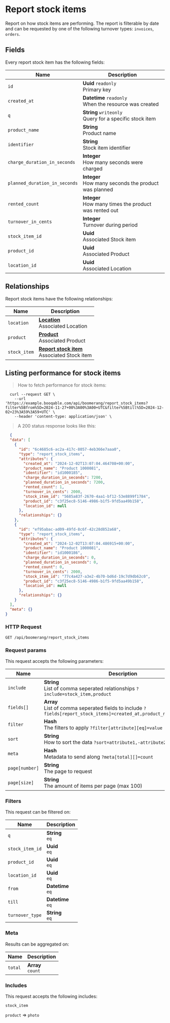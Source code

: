 # Report stock items

Report on how stock items are performing. The report is filterable by date and can be requested by one of the following turnover types: `invoices`, `orders`.

## Fields
Every report stock item has the following fields:

Name | Description
-- | --
`id` | **Uuid** `readonly`<br>Primary key
`created_at` | **Datetime** `readonly`<br>When the resource was created
`q` | **String** `writeonly`<br>Query for a specific stock item
`product_name` | **String** <br>Product name
`identifier` | **String** <br>Stock item identifier
`charge_duration_in_seconds` | **Integer** <br>How many seconds were charged
`planned_duration_in_seconds` | **Integer** <br>How many seconds the product was planned
`rented_count` | **Integer** <br>How many times the product was rented out
`turnover_in_cents` | **Integer** <br>Turnover during period
`stock_item_id` | **Uuid** <br>Associated Stock item
`product_id` | **Uuid** <br>Associated Product
`location_id` | **Uuid** <br>Associated Location


## Relationships
Report stock items have the following relationships:

Name | Description
-- | --
`location` | **[Location](#locations)** <br>Associated Location
`product` | **[Product](#products)** <br>Associated Product
`stock_item` | **[Report stock item](#report-stock-items)** <br>Associated Stock item


## Listing performance for stock items



> How to fetch performance for stock items:

```shell
  curl --request GET \
    --url 'https://example.booqable.com/api/boomerang/report_stock_items?filter%5Bfrom%5D=2024-11-27+00%3A00%3A00+UTC&filter%5Btill%5D=2024-12-02+23%3A59%3A59+UTC' \
    --header 'content-type: application/json' \
```

> A 200 status response looks like this:

```json
  {
  "data": [
    {
      "id": "6c4685c6-ac2a-417c-8057-4eb366e7aaa0",
      "type": "report_stock_items",
      "attributes": {
        "created_at": "2024-12-02T13:07:04.464708+00:00",
        "product_name": "Product 1000081",
        "identifier": "id1000185",
        "charge_duration_in_seconds": 7200,
        "planned_duration_in_seconds": 7200,
        "rented_count": 1,
        "turnover_in_cents": 2000,
        "stock_item_id": "5685a83f-2670-4aa1-bf12-53e8899f1784",
        "product_id": "c3f25ec8-5146-4986-b1f5-9fd5aa49b158",
        "location_id": null
      },
      "relationships": {}
    },
    {
      "id": "ef95abac-ad09-49fd-8c6f-42c28d852a68",
      "type": "report_stock_items",
      "attributes": {
        "created_at": "2024-12-02T13:07:04.486915+00:00",
        "product_name": "Product 1000081",
        "identifier": "id1000186",
        "charge_duration_in_seconds": 0,
        "planned_duration_in_seconds": 0,
        "rented_count": 0,
        "turnover_in_cents": 2000,
        "stock_item_id": "77c4a427-a3e2-4b70-bd6d-19c7d9db62c0",
        "product_id": "c3f25ec8-5146-4986-b1f5-9fd5aa49b158",
        "location_id": null
      },
      "relationships": {}
    }
  ],
  "meta": {}
}
```

### HTTP Request

`GET /api/boomerang/report_stock_items`

### Request params

This request accepts the following parameters:

Name | Description
-- | --
`include` | **String** <br>List of comma seperated relationships `?include=stock_item,product`
`fields[]` | **Array** <br>List of comma seperated fields to include `?fields[report_stock_items]=created_at,product_name,identifier`
`filter` | **Hash** <br>The filters to apply `?filter[attribute][eq]=value`
`sort` | **String** <br>How to sort the data `?sort=attribute1,-attribute2`
`meta` | **Hash** <br>Metadata to send along `?meta[total][]=count`
`page[number]` | **String** <br>The page to request
`page[size]` | **String** <br>The amount of items per page (max 100)


### Filters

This request can be filtered on:

Name | Description
-- | --
`q` | **String** <br>`eq`
`stock_item_id` | **Uuid** <br>`eq`
`product_id` | **Uuid** <br>`eq`
`location_id` | **Uuid** <br>`eq`
`from` | **Datetime** <br>`eq`
`till` | **Datetime** <br>`eq`
`turnover_type` | **String** <br>`eq`


### Meta

Results can be aggregated on:

Name | Description
-- | --
`total` | **Array** <br>`count`


### Includes

This request accepts the following includes:

`stock_item`


`product` => 
`photo`







